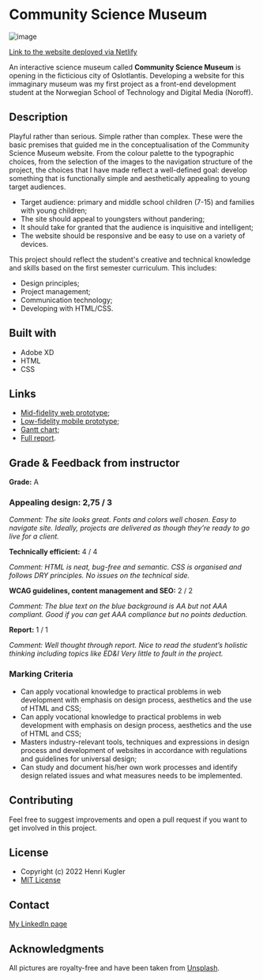 # Community Science Museum

![image](./assets/screenshot-community-science-museum.png)

[Link to the website deployed via Netlify](https://cranky-wing-1d6bb5.netlify.app/index.html)

An interactive science museum called **Community Science Museum** is opening in the ficticious city of Oslotlantis. Developing a website for this immaginary museum was my first project as a front-end development student at the Norwegian School of Technology and Digital Media (Noroff).

## Description

Playful rather than serious. Simple rather than complex. These were the basic premises that guided me in the conceptualisation of the Community Science Museum website. From the colour palette to the typographic choices, from the selection of the images to the navigation structure of the project, the choices that I have made reflect a well-defined goal: develop something that is functionally simple and aesthetically appealing to young target audiences.

- Target audience: primary and middle school children (7-15) and families with young children;
- The site should appeal to youngsters without pandering;
- It should take for granted that the audience is inquisitive and intelligent;
- The website should be responsive and be easy to use on a variety of devices.

This project should reflect the student's creative and technical knowledge and skills based on the first semester curriculum. This includes:

- Design principles;
- Project management;
- Communication technology;
- Developing with HTML/CSS.

## Built with

- Adobe XD
- HTML
- CSS

## Links

- [Mid-fidelity web prototype](https://xd.adobe.com/view/b08399c0-a725-4348-ac92-9de243d70591-e5d0/);
- [Low-fidelity mobile prototype](https://xd.adobe.com/view/5ea1f10f-8843-4eb2-893d-083f197a63ee-0bf2/);
- [Gantt chart](https://app.instagantt.com/shared/61be4727d4b9055cb29e34dd);
- [Full report](https://shared-assets.adobe.com/link/e01001d4-0f56-4825-7ed8-391135a7e4d7).

## Grade & Feedback from instructor

**Grade:** A

### Appealing design: 2,75 / 3

_Comment: The site looks great. Fonts and colors well chosen. Easy to navigate site. Ideally, projects are delivered as though they’re ready to go live for a client._

**Technically efficient:** 4 / 4

_Comment: HTML is neat, bug-free and semantic. CSS is organised and follows DRY principles. No issues on the technical side._

**WCAG guidelines, content management and SEO:** 2 / 2

_Comment: The blue text on the blue background is AA but not AAA compliant. Good if you can get AAA compliance but no points deduction._

**Report:** 1 / 1

_Comment: Well thought through report. Nice to read the student’s holistic thinking including topics like ED&I Very little to fault in the project._

### Marking Criteria

- Can apply vocational knowledge to practical problems in web development with emphasis on design process, aesthetics and the use of HTML and CSS;
- Can apply vocational knowledge to practical problems in web development with emphasis on design process, aesthetics and the use of HTML and CSS;
- Masters industry-relevant tools, techniques and expressions in design process and development of websites in accordance with regulations and guidelines for universal design;
- Can study and document his/her own work processes and identify design related issues and what measures needs to be implemented.

## Contributing

Feel free to suggest improvements and open a pull request if you want to get involved in this project.

## License

- Copyright (c) 2022 Henri Kugler
- [MIT License](/LICENSE)

## Contact

[My LinkedIn page](https://www.linkedin.com/in/henri-kugler-78218422b/)

## Acknowledgments

All pictures are royalty-free and have been taken from [Unsplash](https://unsplash.com).
